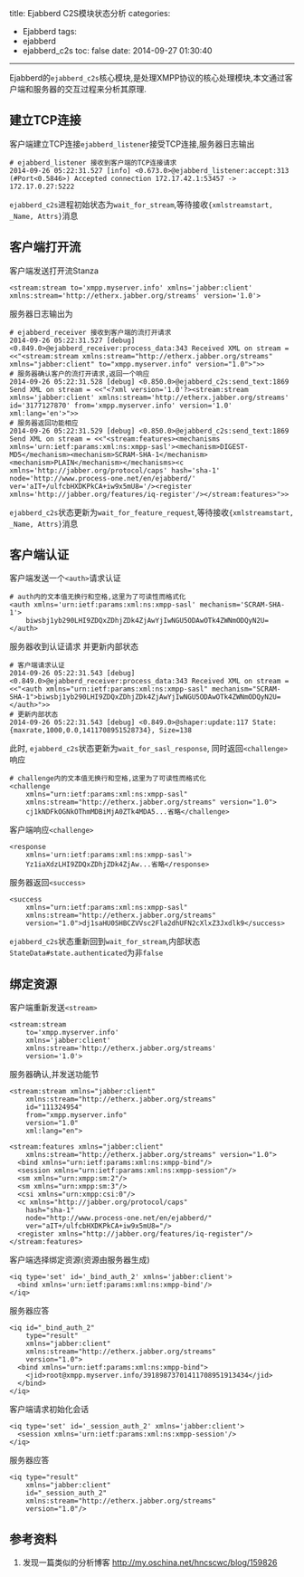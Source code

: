 title: Ejabberd  C2S模块状态分析
categories:
  - Ejabberd
tags:
  - ejabberd
  - ejabberd_c2s
toc: false
date: 2014-09-27 01:30:40
---

Ejabberd的`ejabberd_c2s`核心模块,是处理XMPP协议的核心处理模块,本文通过客户端和服务器的交互过程来分析其原理.


## 建立TCP连接

客户端建立TCP连接`ejabberd_listener`接受TCP连接,服务器日志输出

```
# ejabberd_listener 接收到客户端的TCP连接请求
2014-09-26 05:22:31.527 [info] <0.673.0>@ejabberd_listener:accept:313 (#Port<0.5846>) Accepted connection 172.17.42.1:53457 -> 172.17.0.27:5222
```

`ejabberd_c2s`进程初始状态为`wait_for_stream`,等待接收`{xmlstreamstart, _Name, Attrs}`消息

## 客户端打开流

客户端发送打开流Stanza

```
<stream:stream to='xmpp.myserver.info' xmlns='jabber:client' xmlns:stream='http://etherx.jabber.org/streams' version='1.0'>
```

服务器日志输出为

```
# ejabberd_receiver 接收到客户端的流打开请求
2014-09-26 05:22:31.527 [debug] <0.849.0>@ejabberd_receiver:process_data:343 Received XML on stream = <<"<stream:stream xmlns:stream="http://etherx.jabber.org/streams" xmlns="jabber:client" to="xmpp.myserver.info" version="1.0">">>
# 服务器确认客户的流打开请求,返回一个响应
2014-09-26 05:22:31.528 [debug] <0.850.0>@ejabberd_c2s:send_text:1869 Send XML on stream = <<"<?xml version='1.0'?><stream:stream xmlns='jabber:client' xmlns:stream='http://etherx.jabber.org/streams' id='3177127870' from='xmpp.myserver.info' version='1.0' xml:lang='en'>">>
# 服务器返回功能相应
2014-09-26 05:22:31.529 [debug] <0.850.0>@ejabberd_c2s:send_text:1869 Send XML on stream = <<"<stream:features><mechanisms xmlns='urn:ietf:params:xml:ns:xmpp-sasl'><mechanism>DIGEST-MD5</mechanism><mechanism>SCRAM-SHA-1</mechanism><mechanism>PLAIN</mechanism></mechanisms><c xmlns='http://jabber.org/protocol/caps' hash='sha-1' node='http://www.process-one.net/en/ejabberd/' ver='aIT+/ulfcbHXDKPkCA+iw9x5mU8='/><register xmlns='http://jabber.org/features/iq-register'/></stream:features>">>
```

`ejabberd_c2s`状态更新为`wait_for_feature_request`,等待接收`{xmlstreamstart, _Name, Attrs}`消息


## 客户端认证

客户端发送一个`<auth>`请求认证

```
# auth内的文本值无换行和空格,这里为了可读性而格式化
<auth xmlns='urn:ietf:params:xml:ns:xmpp-sasl' mechanism='SCRAM-SHA-1'>
    biwsbj1yb290LHI9ZDQxZDhjZDk4ZjAwYjIwNGU5ODAwOTk4ZWNmODQyN2U=
</auth>
```

服务器收到认证请求 并更新内部状态

```
# 客户端请求认证
2014-09-26 05:22:31.543 [debug] <0.849.0>@ejabberd_receiver:process_data:343 Received XML on stream = <<"<auth xmlns="urn:ietf:params:xml:ns:xmpp-sasl" mechanism="SCRAM-SHA-1">biwsbj1yb290LHI9ZDQxZDhjZDk4ZjAwYjIwNGU5ODAwOTk4ZWNmODQyN2U=</auth>">>
# 更新内部状态
2014-09-26 05:22:31.543 [debug] <0.849.0>@shaper:update:117 State: {maxrate,1000,0.0,1411708951528734}, Size=138
```

此时, `ejabberd_c2s`状态更新为`wait_for_sasl_response`, 同时返回`<challenge>`响应

```
# challenge内的文本值无换行和空格,这里为了可读性而格式化
<challenge
    xmlns="urn:ietf:params:xml:ns:xmpp-sasl"
    xmlns:stream="http://etherx.jabber.org/streams" version="1.0">
    cj1kNDFkOGNkOThmMDBiMjA0ZTk4MDA5...省略</challenge>
```

客户端响应`<challenge>`

```
<response
    xmlns='urn:ietf:params:xml:ns:xmpp-sasl'>
    Yz1iaXdzLHI9ZDQxZDhjZDk4ZjAw...省略</response>
```

服务器返回`<success>`

```
<success
    xmlns="urn:ietf:params:xml:ns:xmpp-sasl"
    xmlns:stream="http://etherx.jabber.org/streams"
    version="1.0">dj1saHU0SHBCZVVsc2Fla2dhUFN2cXlxZ3Jxdlk9</success>
```

`ejabberd_c2s`状态重新回到`wait_for_stream`,内部状态`StateData#state.authenticated`为非`false`

## 绑定资源

客户端重新发送`<stream>`

```
<stream:stream
    to='xmpp.myserver.info'
    xmlns='jabber:client'
    xmlns:stream='http://etherx.jabber.org/streams'
    version='1.0'>
```

服务器确认,并发送功能节

```
<stream:stream xmlns="jabber:client"
    xmlns:stream="http://etherx.jabber.org/streams"
    id="111324954"
    from="xmpp.myserver.info"
    version="1.0"
    xml:lang="en">
```

```
<stream:features xmlns="jabber:client"
    xmlns:stream="http://etherx.jabber.org/streams" version="1.0">
  <bind xmlns="urn:ietf:params:xml:ns:xmpp-bind"/>
  <session xmlns="urn:ietf:params:xml:ns:xmpp-session"/>
  <sm xmlns="urn:xmpp:sm:2"/>
  <sm xmlns="urn:xmpp:sm:3"/>
  <csi xmlns="urn:xmpp:csi:0"/>
  <c xmlns="http://jabber.org/protocol/caps"
    hash="sha-1"
    node="http://www.process-one.net/en/ejabberd/"
    ver="aIT+/ulfcbHXDKPkCA+iw9x5mU8="/>
  <register xmlns="http://jabber.org/features/iq-register"/>
</stream:features>
```

客户端选择绑定资源(资源由服务器生成)

```
<iq type='set' id='_bind_auth_2' xmlns='jabber:client'>
  <bind xmlns='urn:ietf:params:xml:ns:xmpp-bind'/>
</iq>
```

服务器应答

```
<iq id="_bind_auth_2"
    type="result"
    xmlns="jabber:client"
    xmlns:stream="http://etherx.jabber.org/streams"
    version="1.0">
  <bind xmlns="urn:ietf:params:xml:ns:xmpp-bind">
    <jid>root@xmpp.myserver.info/39189873701411708951913434</jid>
  </bind>
</iq>
```

客户端请求初始化会话

```
<iq type='set' id='_session_auth_2' xmlns='jabber:client'>
  <session xmlns='urn:ietf:params:xml:ns:xmpp-session'/>
</iq>
```

服务器应答

```
<iq type="result"
    xmlns="jabber:client"
    id="_session_auth_2"
    xmlns:stream="http://etherx.jabber.org/streams"
    version="1.0"/>
```

## 参考资料

1. 发现一篇类似的分析博客
http://my.oschina.net/hncscwc/blog/159826





